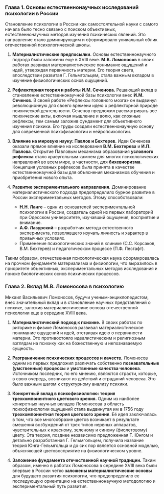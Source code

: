### **Глава 1. Основы естественнонаучных исследований психологии в России**

Становление психологии в России как самостоятельной науки с самого начала было тесно связано с поиском объективных, естественнонаучных методов изучения психических явлений. Это направление стало доминирующим и сформировало уникальный облик отечественной психологической школы.

1.  **Материалистические предпосылки.** Основы естественнонаучного подхода были заложены еще в XVIII веке. **М.В. Ломоносов** в своих работах развивал материалистическое понимание ощущений и идей, утверждая первичность материи. Его теория света, впоследствии развитая Г. Гельмгольцем, стала важным вкладом в изучение физиологических основ ощущений.

2.  **Рефлекторная теория и работы И.М. Сеченова.** Решающий вклад в становление естественнонаучной базы психологии внес **И.М. Сеченов**. В своей работе «Рефлексы головного мозга» он выдвинул революционную для своего времени идею о рефлекторной природе психической деятельности. Сеченов предложил рассматривать все психические акты, включая мышление и волю, как сложные рефлексы, тем самым заложив фундамент для объективного изучения психики. Его труды создали естественнонаучную основу для современной психофизиологии и нейропсихологии.

3.  **Влияние на мировую науку: Павлов и Бехтерев.** Идеи Сеченова оказали прямое влияние на исследования **В.М. Бехтерева** и **И.П. Павлова**. Открытие Павловым механизма образования **условного рефлекса** стало краеугольным камнем для многих психологических направлений во всем мире, в частности, для **бихевиоризма**. Концепция условных рефлексов была принята в качестве естественнонаучной базы для объяснения механизмов обучения и приобретения нового опыта.

4.  **Развитие экспериментального направления.** Доминирование материалистического подхода предопределило бурное развитие в России экспериментальных методов. Этому способствовали:
    *   **Н.Н. Ланге** – один из основателей экспериментальной психологии в России, создатель одной из первых лабораторий при Одесском университете, изучавший ощущения, восприятие и внимание.
    *   **А.Ф. Лазурский** – разработчик метода естественного эксперимента, позволявшего изучать личность и характер в привычных условиях.
    *   Применение психологических знаний в клинике (С.С. Корсаков, В.М. Бехтерев) и педагогическом процессе (П.Ф. Лесгафт).

Таким образом, отечественная психологическая наука сформировалась на прочном фундаменте материализма и физиологии, что выразилось в приоритете объективных, экспериментальных методов исследования и поиске биологических основ психических процессов.

### **Глава 2. Вклад М.В. Ломоносова в психологию**

Михаил Васильевич Ломоносов, будучи ученым-энциклопедистом, внес значительный вклад и в становление научных представлений о психике, заложив материалистические основы отечественной психологии еще в середине XVIII века.

1.  **Материалистический подход к психике.** В своих работах по риторике и физике Ломоносов развивал материалистическое понимание ощущений и идей, отстаивая идею о первичности материи. Это противостояло идеалистическим и религиозным взглядам на психику как на божественную и непознаваемую сущность.

2.  **Разграничение психических процессов и качеств.** Ломоносов одним из первых предложил различать собственно **познавательные (умственные) процессы** и **умственные качества человека**. Источником последних, по его мнению, являются страсти, которые, в свою очередь, возникают из действий и страданий человека. Это было важным шагом к структурному анализу психики.

3.  **Конкретный вклад в психофизиологию: теория трехкомпонентного цветового зрения.** Одним из наиболее конкретных научных вкладов Ломоносова в область психофизиологии ощущений стала выдвинутая им в 1756 году **трехкомпонентная теория цветового зрения**. Её идея заключалась в том, что все многообразие цветов возникает в результате смешения возбуждений от трех типов нервных аппаратов, чувствительных к красному, зеленому и синему (фиолетовому) цвету. Эта теория, позднее независимо предложенная Т. Юнгом и детально разработанная Г. Гельмгольцем, получила название теория Юнга-Гельмгольца и до сих пор является основной моделью, объясняющей цветовосприятие на физиологическом уровне.

4.  **Заложение фундамента отечественной научной традиции.** Таким образом, именно в работах Ломоносова в середине XVIII века были впервые в России четко **заложены материалистические основы** для будущего развития психологии, что предопределило ее последующую ориентацию на естественнонаучную методологию и экспериментальный путь развития.